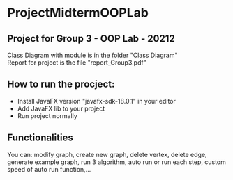 # ProjectMidtermOOPLab

## Project for Group 3 - OOP Lab - 20212
<div>Class Diagram with module is in the folder "Class Diagram"</div>
<div>Report for project is the file "report_Group3.pdf"</div>

## How to run the procject:
- Install JavaFX version "javafx-sdk-18.0.1" in your editor 
- Add JavaFX lib to your project 
- Run project normally

## Functionalities
<div>You can: modify graph, create new graph, delete vertex, delete edge, generate example graph, run 3 algorithm, auto run or run each step, custom speed of auto run function,...</div>